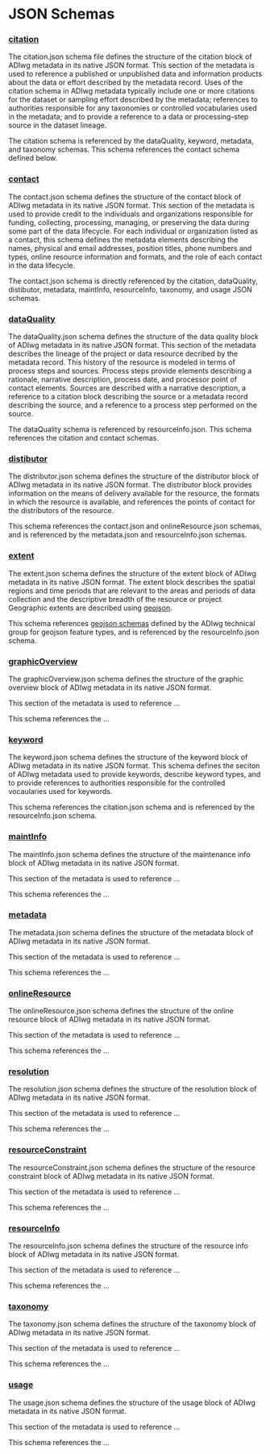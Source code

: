 #
# JSON Schemas

### [citation](https://github.com/adiwg/mdJson-schemas/blob/master/schema/schema/citation.json)

The citation.json schema file defines the structure of the citation block of ADIwg metadata in its native JSON format. This section of the metadata is used to reference a published or unpublished data and information products about the data or effort described by the metadata record. Uses of the citation schema in ADIwg metadata typically include one or more citations for the dataset or sampling effort described by the metadata; references to authorities responsible for any taxonomies or controlled vocabularies used in the metadata; and to provide a reference to a data or processing-step source in the dataset lineage.

The citation schema is referenced by the dataQuality, keyword, metadata, and  taxonomy schemas. This schema references the contact schema defined below.

### [contact](https://github.com/adiwg/mdJson-schemas/blob/master/schema/schema/contact.json)

The contact.json schema defines the structure of the contact block of ADIwg metadata in its native JSON format. This section of the metadata is used to provide credit to the individuals and organizations responsible for funding,
collecting, processing, managing, or preserving the data during some part of the data lifecycle. For each individual or organization listed as a contact, this schema defines the metadata elements describing the names, physical and email addresses, position titles, phone numbers and types, online resource information and formats, and the role of each contact in the data lifecycle.

The contact.json schema is directly referenced by the citation, dataQuality, distibutor, metadata, maintInfo, resourceInfo, taxonomy, and usage JSON schemas.

### [dataQuality](https://github.com/adiwg/mdJson-schemas/blob/master/schema/schema/dataQuality.json)

The dataQuality.json schema defines the structure of the data quality block of ADIwg metadata in its native JSON format. This section of the metadata describes the lineage of the project or data resource decribed by the metadata record. This history of the resource is modeled in terms of process steps and sources. Process steps provide elements describing a rationale, narrative description, process date, and processor point of contact elements. Sources are described with a narrative description, a reference to a citation block describing the source or a metadata record describing the source, and a reference to a process step performed on the source.

The dataQuality schema is referenced by resourceInfo.json. This schema references the citation and contact schemas.

### [distibutor](https://github.com/adiwg/mdJson-schemas/blob/master/schema/schema/distributor.json)

The distributor.json schema defines the structure of the distributor block of ADIwg metadata in its native JSON format. The distributor block provides information on the means of delivery available for the resource, the formats in which the resource is available, and references the points of contact for the distributors of the resource.

This schema references the contact.json and onlineResource.json schemas, and is referenced by the metadata.json and resourceInfo.json schemas.

### [extent](https://github.com/adiwg/mdJson-schemas/blob/master/schema/schema/extent.json)

The extent.json schema defines the structure of the extent block of ADIwg metadata in its native JSON format. The extent block describes the spatial regions and time periods that are relevant to the areas and periods of data collection and the descriptive breadth of the resource or project. Geographic extents are described using [geojson](http://geojson.org/).

This schema references [geojson schemas](https://github.com/adiwg/mdJson-schemas/tree/master/schema/schema/geojson) defined by the ADIwg technical group for geojson feature types, and is referenced by the resourceInfo.json schema.

### [graphicOverview](https://github.com/adiwg/mdJson-schemas/blob/master/schema/schema/graphicOverview.json)

The graphicOverview.json schema defines the structure of the graphic overview block of ADIwg metadata in its native JSON format.

This section of the metadata is used to reference ...

This schema references the ...

### [keyword](https://github.com/adiwg/mdJson-schemas/blob/master/schema/schema/eyword.json)

The keyword.json schema defines the structure of the keyword block of ADIwg metadata in its native JSON format. This schema defines the seciton of ADIwg metadata used to provide keywords, describe keyword types, and to provide references to authorities responsible for the controlled vocaularies used for keywords.

This schema references the citation.json schema and is referenced by the resourceInfo.json schema.

### [maintInfo](https://github.com/adiwg/mdJson-schemas/blob/master/schema/schema/maintInfo)

The maintInfo.json schema defines the structure of the maintenance info block of ADIwg metadata in its native JSON format.

This section of the metadata is used to reference ...

This schema references the ...

### [metadata](https://github.com/adiwg/mdJson-schemas/blob/master/schema/schema/metadata.json)

The metadata.json schema defines the structure of the metadata block of ADIwg metadata in its native JSON format.

This section of the metadata is used to reference ...

This schema references the ...

### [onlineResource](https://github.com/adiwg/mdJson-schemas/blob/master/schema/schema/onlineResource.json)

The onlineResource.json schema defines the structure of the online resource block of ADIwg metadata in its native JSON format.

This section of the metadata is used to reference ...

This schema references the ...

### [resolution](https://github.com/adiwg/mdJson-schemas/blob/master/schema/schema/resolution.json)

The resolution.json schema defines the structure of the resolution block of ADIwg metadata in its native JSON format.

This section of the metadata is used to reference ...

This schema references the ...

### [resourceConstraint](https://github.com/adiwg/mdJson-schemas/blob/master/schema/schema/resourceConstraint.json)

The resourceConstraint.json schema defines the structure of the resource constraint block of ADIwg metadata in its native JSON format.

This section of the metadata is used to reference ...

This schema references the ...

### [resourceInfo](https://github.com/adiwg/mdJson-schemas/blob/master/schema/schema/resourceInfo.json)

The resourceInfo.json schema defines the structure of the resource info block of ADIwg metadata in its native JSON format.

This section of the metadata is used to reference ...

This schema references the ...

### [taxonomy](https://github.com/adiwg/mdJson-schemas/blob/master/schema/schema/taxonomy.json)

The taxonomy.json schema defines the structure of the taxonomy block of ADIwg metadata in its native JSON format.

This section of the metadata is used to reference ...

This schema references the ...

### [usage](https://github.com/adiwg/mdJson-schemas/blob/master/schema/schema/usage)

The usage.json schema defines the structure of the usage block of ADIwg metadata in its native JSON format.

This section of the metadata is used to reference ...

This schema references the ...
